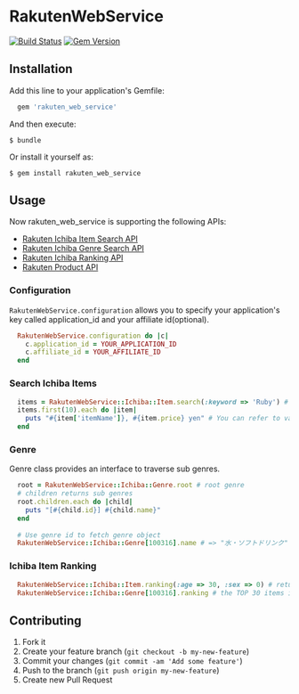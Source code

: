 # RakutenWebService

[![Build Status](https://travis-ci.org/rakuten-ws/rws-ruby-sdk.png?branch=master)](https://travis-ci.org/rakuten-ws/rws-ruby-sdk) [![Gem Version](https://badge.fury.io/rb/rakuten_web_service.png)](http://badge.fury.io/rb/rakuten_web_service)


## Installation

Add this line to your application's Gemfile:

```ruby
  gem 'rakuten_web_service'
```

And then execute:

    $ bundle

Or install it yourself as:

    $ gem install rakuten_web_service

## Usage

Now rakuten\_web\_service is supporting the following APIs: 

* [Rakuten Ichiba Item Search API](http://webservice.rakuten.co.jp/api/ichibaitemsearch/)
* [Rakuten Ichiba Genre Search API](http://webservice.rakuten.co.jp/api/ichibagenresearch/)
* [Rakuten Ichiba Ranking API](http://webservice.rakuten.co.jp/api/ichibaitemranking/)
* [Rakuten Product API](http://webservice.rakuten.co.jp/api/productsearch/)

### Configuration

`RakutenWebService.configuration` allows you to specify your application's key called application\_id and your affiliate id(optional). 

```ruby
  RakutenWebService.configuration do |c|
    c.application_id = YOUR_APPLICATION_ID
    c.affiliate_id = YOUR_AFFILIATE_ID
  end
```

### Search Ichiba Items

```ruby
  items = RakutenWebService::Ichiba::Item.search(:keyword => 'Ruby') # This returns Enamerable object
  items.first(10).each do |item|
    puts "#{item['itemName']}, #{item.price} yen" # You can refer to values as well as Hash. 
  end
```

### Genre

Genre class provides an interface to traverse sub genres.

```ruby
  root = RakutenWebService::Ichiba::Genre.root # root genre
  # children returns sub genres
  root.children.each do |child|
    puts "[#{child.id}] #{child.name}"
  end
  
  # Use genre id to fetch genre object
  RakutenWebService::Ichiba::Genre[100316].name # => "水・ソフトドリンク"
```


### Ichiba Item Ranking

```ruby
  RakutenWebService::Ichiba::Item.ranking(:age => 30, :sex => 0) # returns the TOP 30 items for Male in 30s
  RakutenWebService::Ichiba::Genre[100316].ranking # the TOP 30 items in "水・ソフトドリンク" genre
```

## Contributing

1. Fork it
2. Create your feature branch (`git checkout -b my-new-feature`)
3. Commit your changes (`git commit -am 'Add some feature'`)
4. Push to the branch (`git push origin my-new-feature`)
5. Create new Pull Request
